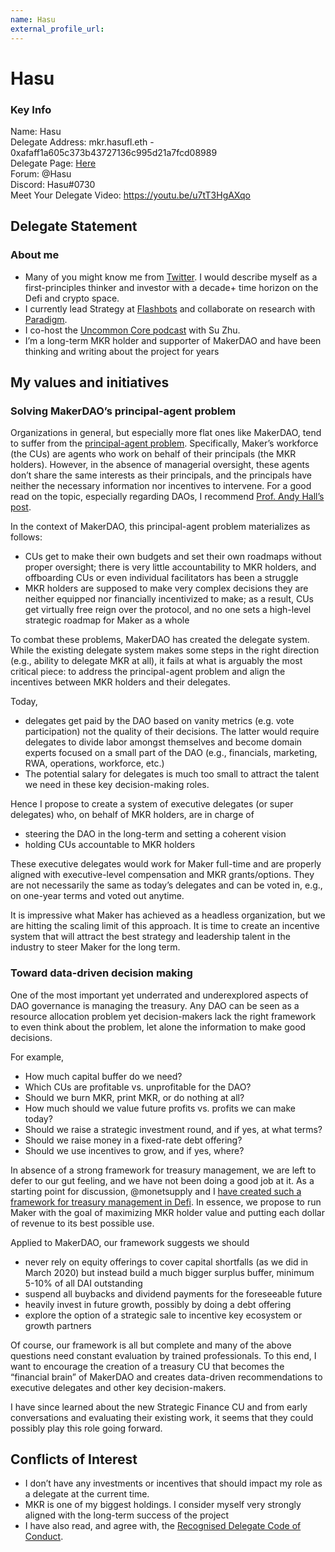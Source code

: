 ```yaml
---
name: Hasu
external_profile_url:
---
```


# Hasu

### Key Info

Name: Hasu   
Delegate Address: mkr.hasufl.eth - 0xafaff1a605c373b43727136c995d21a7fcd08989  
Delegate Page: [Here](https://vote.makerdao.com/address/0xafaff1a605c373b43727136c995d21a7fcd08989?network=mainnet#metrics)  
Forum: @Hasu  
Discord: Hasu#0730  
Meet Your Delegate Video: https://youtu.be/u7tT3HgAXqo

## Delegate Statement 

### About me

* Many of you might know me from [Twitter](https://twitter.com/hasufl). I would describe myself as a first-principles thinker and investor with a decade+ time horizon on the Defi and crypto space.
* I currently lead Strategy at [Flashbots](https://github.com/flashbots/pm) and collaborate on research with [Paradigm](https://www.paradigm.xyz/).
* I co-host the [Uncommon Core podcast](https://uncommoncore.co/podcast/) with Su Zhu.
* I’m a long-term MKR holder and supporter of MakerDAO and have been thinking and writing about the project for years

## My values and initiatives

### Solving MakerDAO’s principal-agent problem

Organizations in general, but especially more flat ones like MakerDAO, tend to suffer from the [principal-agent problem](https://en.wikipedia.org/wiki/Principal%E2%80%93agent_problem). Specifically, Maker’s workforce (the CUs) are agents who work on behalf of their principals (the MKR holders). However, in the absence of managerial oversight, these agents don’t share the same interests as their principals, and the principals have neither the necessary information nor incentives to intervene. For a good read on the topic, especially regarding DAOs, I recommend [Prof. Andy Hall’s post](https://forum.makerdao.com/t/research-driven-insights-about-dao-governance/12471).

In the context of MakerDAO, this principal-agent problem materializes as follows:

* CUs get to make their own budgets and set their own roadmaps without proper oversight; there is very little accountability to MKR holders, and offboarding CUs or even individual facilitators has been a struggle
* MKR holders are supposed to make very complex decisions they are neither equipped nor financially incentivized to make; as a result, CUs get virtually free reign over the protocol, and no one sets a high-level strategic roadmap for Maker as a whole

To combat these problems, MakerDAO has created the delegate system. While the existing delegate system makes some steps in the right direction (e.g., ability to delegate MKR at all), it fails at what is arguably the most critical piece: to address the principal-agent problem and align the incentives between MKR holders and their delegates.

Today,

* delegates get paid by the DAO based on vanity metrics (e.g. vote participation) not the quality of their decisions. The latter would require delegates to divide labor amongst themselves and become domain experts focused on a small part of the DAO (e.g., financials, marketing, RWA, operations, workforce, etc.)
* The potential salary for delegates is much too small to attract the talent we need in these key decision-making roles.

Hence I propose to create a system of executive delegates (or super delegates) who, on behalf of MKR holders, are in charge of

* steering the DAO in the long-term and setting a coherent vision
* holding CUs accountable to MKR holders

These executive delegates would work for Maker full-time and are properly aligned with executive-level compensation and MKR grants/options. They are not necessarily the same as today’s delegates and can be voted in, e.g., on one-year terms and voted out anytime.

It is impressive what Maker has achieved as a headless organization, but we are hitting the scaling limit of this approach. It is time to create an incentive system that will attract the best strategy and leadership talent in the industry to steer Maker for the long term.

### Toward data-driven decision making

One of the most important yet underrated and underexplored aspects of DAO governance is managing the treasury. Any DAO can be seen as a resource allocation problem yet decision-makers lack the right framework to even think about the problem, let alone the information to make good decisions.

For example,

* How much capital buffer do we need?
* Which CUs are profitable vs. unprofitable for the DAO?
* Should we burn MKR, print MKR, or do nothing at all?
* How much should we value future profits vs. profits we can make today?
* Should we raise a strategic investment round, and if yes, at what terms?
* Should we raise money in a fixed-rate debt offering?
* Should we use incentives to grow, and if yes, where?

In absence of a strong framework for treasury management, we are left to defer to our gut feeling, and we have not been doing a good job at it. As a starting point for discussion, @monetsupply and I [have created such a framework for treasury management in Defi](https://uncommoncore.co/a-new-mental-model-for-defi-treasuries/). In essence, we propose to run Maker with the goal of maximizing MKR holder value and putting each dollar of revenue to its best possible use.

Applied to MakerDAO, our framework suggests we should

* never rely on equity offerings to cover capital shortfalls (as we did in March 2020) but instead build a much bigger surplus buffer, minimum 5-10% of all DAI outstanding
* suspend all buybacks and dividend payments for the foreseeable future
* heavily invest in future growth, possibly by doing a debt offering
* explore the option of a strategic sale to incentive key ecosystem or growth partners

Of course, our framework is all but complete and many of the above questions need constant evaluation by trained professionals. To this end, I want to encourage the creation of a treasury CU that becomes the “financial brain” of MakerDAO and creates data-driven recommendations to executive delegates and other key decision-makers.

I have since learned about the new Strategic Finance CU and from early conversations and evaluating their existing work, it seems that they could possibly play this role going forward.

## Conflicts of Interest

* I don’t have any investments or incentives that should impact my role as a delegate at the current time.
* MKR is one of my biggest holdings. I consider myself very strongly aligned with the long-term success of the project
* I have also read, and agree with, the [Recognised Delegate Code of Conduct](https://manual.makerdao.com/governance/what-is-delegation/delegates-code).
